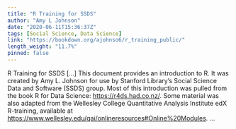 ```yaml
---
title: "R Training for SSDS"
author: "Amy L Johnson"
date: "2020-06-11T15:36:37Z"
tags: [Social Science, Data Science]
link: "https://bookdown.org/ajohnso6/r_training_public/"
length_weight: "11.7%"
pinned: false
---
```


R Training for SSDS [...] This document provides an introduction to R. It was created by Amy L. Johnson for use by Stanford Library’s Social Science Data and Software (SSDS) group. Most of this introduction was pulled from the book R for Data Science: https://r4ds.had.co.nz/. Some material was also adapted from the Wellesley College Quantitative Analysis Institute edX R-training, available at https://www.wellesley.edu/qai/onlineresources#Online%20Modules. ...
